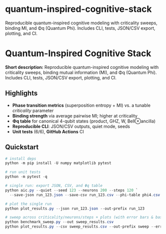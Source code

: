 # quantum-inspired-cognitive-stack
Reproducible quantum-inspired cognitive modeling with criticality sweeps, binding MI, and Φq (Quantum Phi). Includes CLI, tests, JSON/CSV export, plotting, and CI.


# Quantum-Inspired Cognitive Stack

**Short description:** Reproducible quantum-inspired cognitive modeling with criticality sweeps, binding mutual information (MI), and Φq (Quantum Phi). Includes CLI, tests, JSON/CSV export, plotting, and CI.

## Highlights
- **Phase transition metrics** (superposition entropy + MI) vs. a tunable *criticality* parameter
- **Binding strength** via average pairwise MI; higher at criticality
- **Φq table** for canonical 4-qubit states (product, GHZ, W, Bell⊗ancilla)
- **Reproducible CLI**: JSON/CSV outputs, quiet mode, seeds
- **Unit tests** (6/6), **GitHub Actions** CI

## Quickstart
```powershell
# install deps
python -m pip install -U numpy matplotlib pytest

# run unit tests
python -m pytest -q

# single run: export JSON, CSV, and Φq table
python aic.py --quiet --seed 123 --neurons 200 --steps 120 `
  --save-json run_123.json --save-csv run_123.csv --phi-table phi4.csv

# plot the single run
python plot_results.py --json run_123.json --out-prefix run_123

# sweep across criticality/neurons/steps + plots (with error bars & baseline)
python benchmark_sweep.py --out sweep_results.csv
python plot_results.py --csv sweep_results.csv --out-prefix sweep --errorbars
